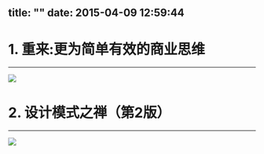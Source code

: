 title: ""
date: 2015-04-09 12:59:44
---



# 1. 重来:更为简单有效的商业思维
---
![](/img/rework.png)


# 2. 设计模式之禅（第2版）
---
![](/img/dpc.jpg)